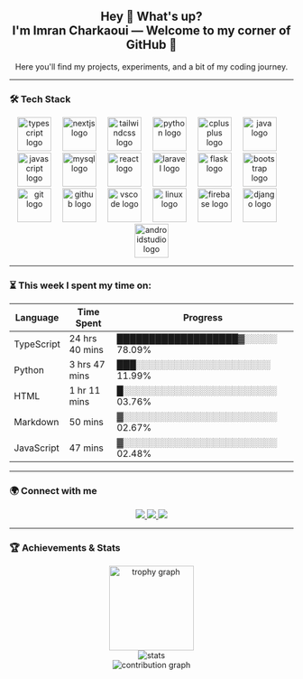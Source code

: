 <h2 align="center">Hey 👋 What's up?<br>I'm <b>Imran Charkaoui</b> — Welcome to my corner of GitHub 🚀</h2>
<p align="center">Here you'll find my projects, experiments, and a bit of my coding journey.</p>

---

### 🛠️ Tech Stack

<div align="center"> <img src="https://skillicons.dev/icons?i=ts" height="60" alt="typescript logo" /> <img width="12" /> <img src="https://cdn.jsdelivr.net/gh/devicons/devicon/icons/nextjs/nextjs-original.svg" height="60" alt="nextjs logo" /> <img width="12" /> <img src="https://cdn.jsdelivr.net/gh/devicons/devicon/icons/tailwindcss/tailwindcss-original-wordmark.svg" height="60" alt="tailwindcss logo" /> <img width="12" /> <img src="https://skillicons.dev/icons?i=py" height="60" alt="python logo" /> <img width="12" /> <img src="https://cdn.jsdelivr.net/gh/devicons/devicon/icons/cplusplus/cplusplus-original.svg" height="60" alt="cplusplus logo" /> <img width="12" /> <img src="https://cdn.jsdelivr.net/gh/devicons/devicon/icons/java/java-original.svg" height="60" alt="java logo" /> <img width="12" /> <img src="https://cdn.jsdelivr.net/gh/devicons/devicon/icons/javascript/javascript-original.svg" height="60" alt="javascript logo" /> <img width="12" /> <img src="https://cdn.jsdelivr.net/gh/devicons/devicon/icons/mysql/mysql-original.svg" height="60" alt="mysql logo" /> <img width="12" /> <img src="https://cdn.jsdelivr.net/gh/devicons/devicon/icons/react/react-original.svg" height="60" alt="react logo" /> <img width="12" /> <img src="https://cdn.jsdelivr.net/gh/devicons/devicon/icons/laravel/laravel-original.svg" height="60" alt="laravel logo" /> <img width="12" /> <img src="https://cdn.jsdelivr.net/gh/devicons/devicon/icons/flask/flask-original.svg" height="60" alt="flask logo" /> <img width="12" /> <img src="https://cdn.jsdelivr.net/gh/devicons/devicon/icons/bootstrap/bootstrap-original.svg" height="60" alt="bootstrap logo" /> <img width="12" /> <img src="https://cdn.jsdelivr.net/gh/devicons/devicon/icons/git/git-original.svg" height="60" alt="git logo" /> <img width="12" /> <img src="https://cdn.jsdelivr.net/gh/devicons/devicon/icons/github/github-original.svg" height="60" alt="github logo" /> <img width="12" /> <img src="https://cdn.jsdelivr.net/gh/devicons/devicon/icons/vscode/vscode-original.svg" height="60" alt="vscode logo" /> <img width="12" /> <img src="https://cdn.jsdelivr.net/gh/devicons/devicon/icons/linux/linux-original.svg" height="60" alt="linux logo" /> <img width="12" /> <img src="https://cdn.jsdelivr.net/gh/devicons/devicon/icons/firebase/firebase-plain.svg" height="60" alt="firebase logo" /> <img width="12" /> <img src="https://cdn.jsdelivr.net/gh/devicons/devicon/icons/django/django-plain.svg" height="60" alt="django logo" /> <img width="12" /> <img src="https://cdn.jsdelivr.net/gh/devicons/devicon/icons/androidstudio/androidstudio-original.svg" height="60" alt="androidstudio logo" /> </div>

---

### ⏳ This week I spent my time on:

| Language     | Time Spent        | Progress |
|-------------|-------------------|----------|
| TypeScript  | 24 hrs 40 mins    | ███████████████████▓░░░░░ 78.09% |
| Python      | 3 hrs 47 mins     | ███░░░░░░░░░░░░░░░░░░░░░ 11.99% |
| HTML        | 1 hr 11 mins      | █░░░░░░░░░░░░░░░░░░░░░░░░ 03.76% |
| Markdown    | 50 mins           | ▓░░░░░░░░░░░░░░░░░░░░░░░░ 02.67% |
| JavaScript  | 47 mins           | ▓░░░░░░░░░░░░░░░░░░░░░░░░ 02.48% |

---

### 🌍 Connect with me
<div align="center">
  <a href="https://twitter.com/yourhandle">
    <img src="https://img.shields.io/badge/Twitter-1DA1F2?logo=twitter&logoColor=white&style=for-the-badge" />
  </a>
  <a href="https://instagram.com/yourhandle">
    <img src="https://img.shields.io/badge/Instagram-E4405F?logo=instagram&logoColor=white&style=for-the-badge" />
  </a>
  <a href="https://linktr.ee/yourhandle">
    <img src="https://img.shields.io/badge/Linktree-39E09B?logo=linktree&logoColor=white&style=for-the-badge" />
  </a>
</div>

---

### 🏆 Achievements & Stats

<div align="center">
  <img src="https://github-profile-trophy.vercel.app?username=maurodesouza&theme=dracula&column=-1&row=1&margin-w=8&margin-h=8&no-bg=false&no-frame=false&order=4" height="150" alt="trophy graph"  />
</div>

<div align="center">
  <img src="https://github-readme-stats.vercel.app/api?username=Imranch4&show_icons=true&theme=radical" alt="stats" />
</div>

<div align="center">
  <img src="https://github-readme-activity-graph.vercel.app/graph?username=Imranch4&theme=react-dark&hide_border=true&area=true" alt="contribution graph" />
</div>
